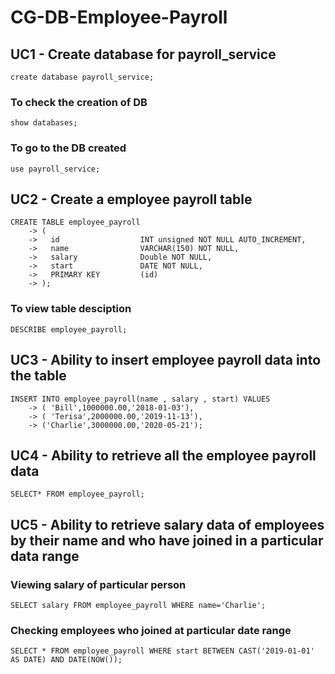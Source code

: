 # CG-DB-Employee-Payroll
## UC1 - Create database for payroll_service
```create database payroll_service;```
### To check the creation of DB
```show databases;```
### To go to the DB created
```use payroll_service;```

## UC2 - Create a employee payroll table
```
CREATE TABLE employee_payroll
    -> (
    ->   id                  INT unsigned NOT NULL AUTO_INCREMENT,
    ->   name                VARCHAR(150) NOT NULL,
    ->   salary              Double NOT NULL,
    ->   start               DATE NOT NULL,
    ->   PRIMARY KEY         (id)
    -> );
```
### To view table desciption
```DESCRIBE employee_payroll;```

## UC3 - Ability to insert employee payroll data into the table
``` 
INSERT INTO employee_payroll(name , salary , start) VALUES
    -> ( 'Bill',1000000.00,'2018-01-03'),
    -> ( 'Terisa',2000000.00,'2019-11-13'),
    -> ('Charlie',3000000.00,'2020-05-21');
```

## UC4 - Ability to retrieve all the employee payroll data
```SELECT* FROM employee_payroll;```

## UC5 - Ability to retrieve salary data of employees by their name and who have joined in a particular data range
### Viewing salary of particular person
```SELECT salary FROM employee_payroll WHERE name='Charlie';```
### Checking employees who joined at particular date range
```SELECT * FROM employee_payroll WHERE start BETWEEN CAST('2019-01-01' AS DATE) AND DATE(NOW());```
